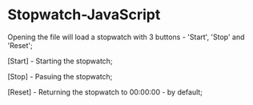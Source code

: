 # Stopwatch-JavaScript

Opening the file will load a stopwatch with 3 buttons - 'Start', 'Stop' and 'Reset';

[Start] - Starting the stopwatch;

[Stop] - Pasuing the stopwatch;

[Reset] - Returning the stopwatch to 00:00:00 - by default;
